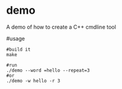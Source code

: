# demo
A demo of how to create a C++ cmdline tool

#usage
```shell
#build it
make

#run
./demo --word =hello --repeat=3
#or
./demo -w hello -r 3 
